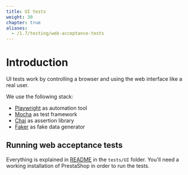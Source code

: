 ```yaml
---
title: UI tests
weight: 30
chapter: true
aliases:
  - /1.7/testing/web-acceptance-tests
---
```


# Introduction

UI tests work by controlling a browser and using the web interface like a real user.

We use the following stack:

* [Playwright](https://github.com/microsoft/playwright/) as automation tool
* [Mocha](https://mochajs.org/) as test framework
* [Chai](https://www.chaijs.com/) as assertion library 
* [Faker](https://github.com/faker-js/faker) as fake data generator

## Running web acceptance tests

Everything is explained in [README](https://github.com/PrestaShop/PrestaShop/blob/1.7.8.0/tests/UI/README.md) in the `tests/UI` folder. 
You'll need a working installation of PrestaShop in order to run the tests.
